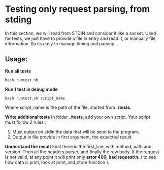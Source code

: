 # Testing only request parsing, from stding

In this section, we will read from STDIN and consider it like a socket.
Used for tests, we just have to provide a file in entry and read it, or
manually file information.
	So its easy to manage timing and parsing.

## Usage:
__Run all tests__
```
bash runtest.sh
```
__Run 1 test in debug mode__
```
bash runtest.sh script_name
```
Where script_name is the path of the file, started from **./tests**.

__Write additional tests__
In folder **./tests**, add your own script.
Your script must follow 2 rules :
1. Must output on stdin the data that will be send to the program.
2. Output in file provide in first argument, the expected result.

__Understand the result__
First there is the first_line, with method, path and version.
Then all the headers parser, and finally the raw body.
If the request is not valid, at any point it will print only **error 400, bad request\n**.
( to see how data is print, look at print_and_store function ).